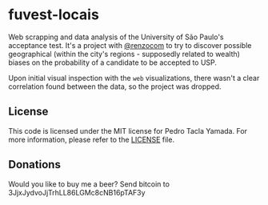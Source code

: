 fuvest-locais
=============
Web scrapping and data analysis of the University of São Paulo's acceptance
test. It's a project with [@renzocom](https://github.com/renzocom) to try to
discover possible geographical (within the city's regions - supposedly related
to wealth) biases on the probability of a candidate to be accepted to USP.

Upon initial visual inspection with the `web` visualizations, there wasn't a
clear correlation found between the data, so the project was dropped.

License
-------
This code is licensed under the MIT license for Pedro Tacla Yamada. For more
information, please refer to the [LICENSE](/LICENSE) file.

## Donations
Would you like to buy me a beer? Send bitcoin to 3JjxJydvoJjTrhLL86LGMc8cNB16pTAF3y

